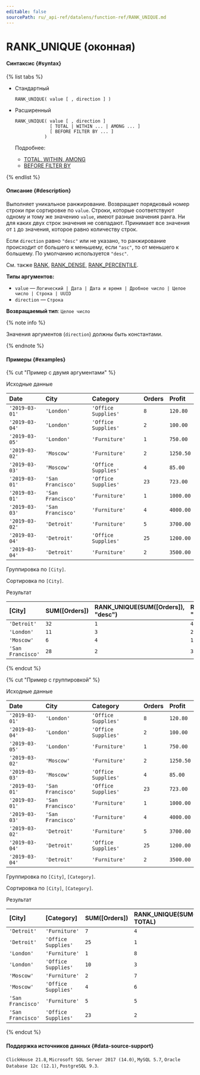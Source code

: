 ```yaml
---
editable: false
sourcePath: ru/_api-ref/datalens/function-ref/RANK_UNIQUE.md
---
```


# RANK_UNIQUE (оконная)



#### Синтаксис {#syntax}

{% list tabs %}

- Стандартный

  ```
  RANK_UNIQUE( value [ , direction ] )
  ```

- Расширенный

  ```
  RANK_UNIQUE( value [ , direction ]
               [ TOTAL | WITHIN ... | AMONG ... ]
               [ BEFORE FILTER BY ... ]
             )
  ```

  Подробнее:
  - [TOTAL, WITHIN, AMONG](window-functions.md#syntax-grouping)
  - [BEFORE FILTER BY](window-functions.md#syntax-before-filter-by)

{% endlist %}

#### Описание {#description}
Выполняет уникальное ранжирование. Возвращает порядковый номер строки при сортировке по `value`. Строки, которые соответствуют одному и тому же значению `value`, имеют разные значения ранга. Ни для каких двух строк значения не совпадают. Принимает все значения от `1` до значения, которое равно количеству строк.

Если `direction` равно `"desc"` или не указано, то ранжирование происходит от большего к меньшему, если `"asc"`, то от меньшего к большему. По умолчанию используется `"desc"`.

См. также [RANK](RANK.md), [RANK_DENSE](RANK_DENSE.md), [RANK_PERCENTILE](RANK_PERCENTILE.md).

**Типы аргументов:**
- `value` — `Логический | Дата | Дата и время | Дробное число | Целое число | Строка | UUID`
- `direction` — `Строка`


**Возвращаемый тип**: `Целое число`

{% note info %}

Значения аргументов (`direction`) должны быть константами.

{% endnote %}


#### Примеры {#examples}

{% cut "Пример с двумя аргументами" %}


Исходные данные

| **Date**       | **City**          | **Category**        | **Orders**   | **Profit**   |
|:---------------|:------------------|:--------------------|:-------------|:-------------|
| `'2019-03-01'` | `'London'`        | `'Office Supplies'` | `8`          | `120.80`     |
| `'2019-03-04'` | `'London'`        | `'Office Supplies'` | `2`          | `100.00`     |
| `'2019-03-05'` | `'London'`        | `'Furniture'`       | `1`          | `750.00`     |
| `'2019-03-02'` | `'Moscow'`        | `'Furniture'`       | `2`          | `1250.50`    |
| `'2019-03-03'` | `'Moscow'`        | `'Office Supplies'` | `4`          | `85.00`      |
| `'2019-03-01'` | `'San Francisco'` | `'Office Supplies'` | `23`         | `723.00`     |
| `'2019-03-01'` | `'San Francisco'` | `'Furniture'`       | `1`          | `1000.00`    |
| `'2019-03-03'` | `'San Francisco'` | `'Furniture'`       | `4`          | `4000.00`    |
| `'2019-03-02'` | `'Detroit'`       | `'Furniture'`       | `5`          | `3700.00`    |
| `'2019-03-04'` | `'Detroit'`       | `'Office Supplies'` | `25`         | `1200.00`    |
| `'2019-03-04'` | `'Detroit'`       | `'Furniture'`       | `2`          | `3500.00`    |

Группировка по `[City]`.

Сортировка по `[City]`.

Результат

| **[City]**        | **SUM([Orders])**   | **RANK_UNIQUE(SUM([Orders]), "desc")**   | **RANK_UNIQUE(SUM([Orders]), "asc")**   |
|:------------------|:--------------------|:-----------------------------------------|:----------------------------------------|
| `'Detroit'`       | `32`                | `1`                                      | `4`                                     |
| `'London'`        | `11`                | `3`                                      | `2`                                     |
| `'Moscow'`        | `6`                 | `4`                                      | `1`                                     |
| `'San Francisco'` | `28`                | `2`                                      | `3`                                     |

{% endcut %}

{% cut "Пример с группировкой" %}


Исходные данные

| **Date**       | **City**          | **Category**        | **Orders**   | **Profit**   |
|:---------------|:------------------|:--------------------|:-------------|:-------------|
| `'2019-03-01'` | `'London'`        | `'Office Supplies'` | `8`          | `120.80`     |
| `'2019-03-04'` | `'London'`        | `'Office Supplies'` | `2`          | `100.00`     |
| `'2019-03-05'` | `'London'`        | `'Furniture'`       | `1`          | `750.00`     |
| `'2019-03-02'` | `'Moscow'`        | `'Furniture'`       | `2`          | `1250.50`    |
| `'2019-03-03'` | `'Moscow'`        | `'Office Supplies'` | `4`          | `85.00`      |
| `'2019-03-01'` | `'San Francisco'` | `'Office Supplies'` | `23`         | `723.00`     |
| `'2019-03-01'` | `'San Francisco'` | `'Furniture'`       | `1`          | `1000.00`    |
| `'2019-03-03'` | `'San Francisco'` | `'Furniture'`       | `4`          | `4000.00`    |
| `'2019-03-02'` | `'Detroit'`       | `'Furniture'`       | `5`          | `3700.00`    |
| `'2019-03-04'` | `'Detroit'`       | `'Office Supplies'` | `25`         | `1200.00`    |
| `'2019-03-04'` | `'Detroit'`       | `'Furniture'`       | `2`          | `3500.00`    |

Группировка по `[City]`, `[Category]`.

Сортировка по `[City]`, `[Category]`.

Результат

| **[City]**        | **[Category]**      | **SUM([Orders])**   | **RANK_UNIQUE(SUM([Orders]) TOTAL)**   | **RANK_UNIQUE(SUM([Orders]) WITHIN [City])**   | **RANK_UNIQUE(SUM([Orders]) AMONG [City])**   |
|:------------------|:--------------------|:--------------------|:---------------------------------------|:-----------------------------------------------|:----------------------------------------------|
| `'Detroit'`       | `'Furniture'`       | `7`                 | `4`                                    | `2`                                            | `1`                                           |
| `'Detroit'`       | `'Office Supplies'` | `25`                | `1`                                    | `1`                                            | `1`                                           |
| `'London'`        | `'Furniture'`       | `1`                 | `8`                                    | `2`                                            | `4`                                           |
| `'London'`        | `'Office Supplies'` | `10`                | `3`                                    | `1`                                            | `3`                                           |
| `'Moscow'`        | `'Furniture'`       | `2`                 | `7`                                    | `2`                                            | `3`                                           |
| `'Moscow'`        | `'Office Supplies'` | `4`                 | `6`                                    | `1`                                            | `4`                                           |
| `'San Francisco'` | `'Furniture'`       | `5`                 | `5`                                    | `2`                                            | `2`                                           |
| `'San Francisco'` | `'Office Supplies'` | `23`                | `2`                                    | `1`                                            | `2`                                           |

{% endcut %}


#### Поддержка источников данных {#data-source-support}

`ClickHouse 21.8`, `Microsoft SQL Server 2017 (14.0)`, `MySQL 5.7`, `Oracle Database 12c (12.1)`, `PostgreSQL 9.3`.
